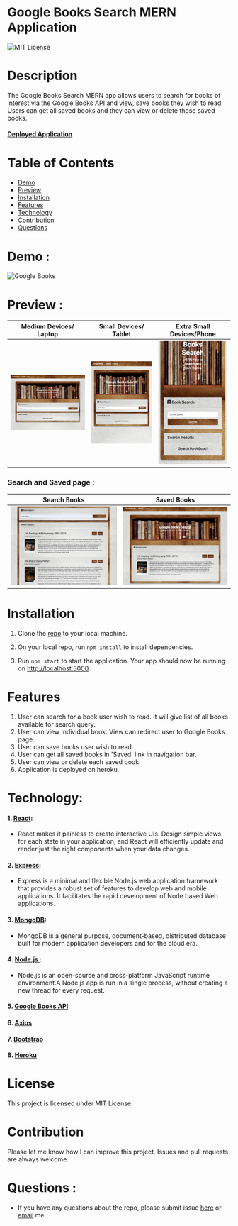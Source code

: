 # Google Books Search MERN Application

![MIT License](https://img.shields.io/badge/license-MIT-green)

# Description

The Google Books Search MERN app allows users to search for books of interest via the Google Books API and view, save books they wish to read. Users can get all saved books and they can view or delete those saved books.

#### **[Deployed Application](https://google-books-search-app-mern.herokuapp.com/)**

# Table of Contents

* [Demo](#demo)
* [Preview](#preview)
* [Installation](#installation)
* [Features](#features)
* [Technology](#technology)
* [Contribution](#contribution)
* [Questions](#Questions)

# Demo : 

![Google Books](client/src/images/GoogleBooksSearch.gif)

# Preview : 

|Medium Devices/ Laptop|Small Devices/ Tablet|Extra Small Devices/Phone
|--|--|--
|![Laptop](client/src/images/Laptop.png)|![Tablet](client/src/images/Tablet.png)|![Mobile](client/src/images/Mobile.png)

### Search and Saved page :

|Search Books|Saved Books|
|--|--
|![Search](client/src/images/Search.png)|![Saved](client/src/images/Saved.png)

# Installation

1. Clone the [repo](https://github.com/GauriKhandke/google-books-search-react) to your local machine.

2. On your local repo, run `npm install` to install dependencies.

3. Run `npm start` to start the application. Your app should now be running on <http://localhost:3000>.

# Features

1. User can search for a book user wish to read. It will give list of all books available for search query.
2. User can view individual book. View can redirect user to Google Books page.
3. User can save books user wish to read. 
4. User can get all saved books in 'Saved' link in navigation bar.
5. User can view or delete each saved book.
6. Application is deployed on heroku.

# Technology:

#### 1. [React](https://reactjs.org/):
* React makes it painless to create interactive UIs. Design simple views for each state in your application, and React will efficiently update and render just the right components when your data changes.

#### 2. [Express](https://expressjs.com/):
* Express is a minimal and flexible Node.js web application framework that provides a robust set of features to develop web and mobile applications. It facilitates the rapid development of Node based Web applications.

#### 3. [MongoDB](https://www.mongodb.com/):
* MongoDB is a general purpose, document-based, distributed database built for modern application developers and for the cloud era.

#### 4. [Node.js ](https://nodejs.org/en/):
* Node.js is an open-source and cross-platform JavaScript runtime environment.A Node.js app is run in a single process, without creating a new thread for every request.

#### 5. [Google Books API](https://developers.google.com/books)

#### 6. [Axios](https://www.npmjs.com/package/axios)

#### 7. [Bootstrap](https://getbootstrap.com/)

#### 8. [Heroku](https://www.heroku.com/)


# License

This project is licensed under MIT License.

# Contribution

Please let me know how I can improve this project. Issues and pull requests are always welcome.

# Questions :
* If you have any questions about the repo, please submit issue [here](https://github.com/GauriKhandke/google-books-search-react/issues/new) or [email](mailto:khandkegauri@gmail.com) me.